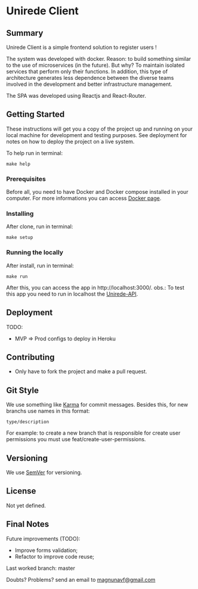 # Unirede Client

## Summary
Unirede Client is a simple frontend solution to register users !

The system was developed with docker.
Reason: to build something similar to the use of microservices (in the future).
But why? To maintain isolated services that perform only their functions. In addition, this type of architecture generates less dependence between the diverse teams involved in the development and better infrastructure management.

The SPA was developed using Reactjs and React-Router.

## Getting Started

These instructions will get you a copy of the project up and running on your local machine for development and testing purposes. See deployment for notes on how to deploy the project on a live system.

To help run in terminal:
```
make help
```

### Prerequisites

Before all, you need to have Docker and Docker compose installed in your computer.
For more informations you can access [Docker page](https://www.docker.com/).

### Installing

After clone, run in terminal:
```
make setup
```

### Running the locally

After install, run in terminal:
```
make run
```
After this, you can access the app in http://localhost:3000/.
obs.: To test this app you need to run in localhost the [Unirede-API](https://gitlab.com/MagnunAVF/unirede-api).


## Deployment

TODO:
* MVP => Prod configs to deploy in Heroku

## Contributing

* Only have to fork the project and make a pull request.

## Git Style

We use something like [Karma](http://karma-runner.github.io/1.0/dev/git-commit-msg.html) for commit messages.
Besides this, for new branchs use names in this format:
```
type/description
```
For example: to create a new branch that is responsible for create user permissions you must use feat/create-user-permissions.

## Versioning

We use [SemVer](http://semver.org/) for versioning.

## License

Not yet defined.

## Final Notes
Future improvements (TODO):
* Improve forms validation;
* Refactor to improve code reuse;

Last worked branch: master

Doubts? Problems? send an email to magnunavf@gmail.com